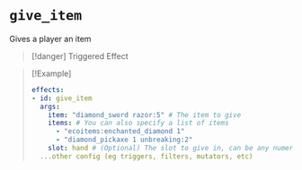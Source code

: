 # `give_item`

Gives a player an item

> [!danger] Triggered Effect

> [!Example]
> ```yaml
> effects:
> - id: give_item
>   args:
>     item: "diamond_sword razor:5" # The item to give
>     items: # You can also specify a list of items
>       - "ecoitems:enchanted_diamond 1"
>       - "diamond_pickaxe 1 unbreaking:2"
>     slot: hand # (Optional) The slot to give in, can be any numeric slot, hand, or 'any' (Defaults to any)
>   ...other config (eg triggers, filters, mutators, etc)
> ```
